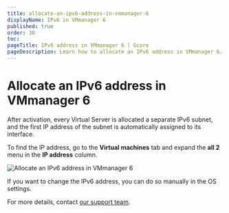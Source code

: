 ```yaml
---
title: allocate-an-ipv6-address-in-vmmanager-6
displayName: IPv6 in VMmanager 6
published: true
order: 30
toc:
pageTitle: IPv6 address in VMmanager 6 | Gcore
pageDescription: Learn how to allocate an IPv6 address in VMmanager 6.
---
```

# Allocate an IPv6 address in VMmanager 6

After activation, every Virtual Server is allocated a separate IPv6 subnet, and the first IP address of the subnet is automatically assigned to its interface.

To find the IP address, go to the **Virtual machines** tab and expand the **all 2** menu in the **IP address** column.

<img src="https://assets.gcore.pro/docs/hosting/virtual-servers/manage/networking/allocate-an-ipv6-address-in-vmmanager-6/1-ipv6-address-in-the-vmmanager-menu.jpg" alt="Allocate an IPv6 address in VMmanager 6"> 

If you want to change the IPv6 address, you can do so manually in the OS settings.

For more details, contact <a href="https://gcore.com/docs/hosting/contact-our-technical-support" target="_blank">our support team</a>.